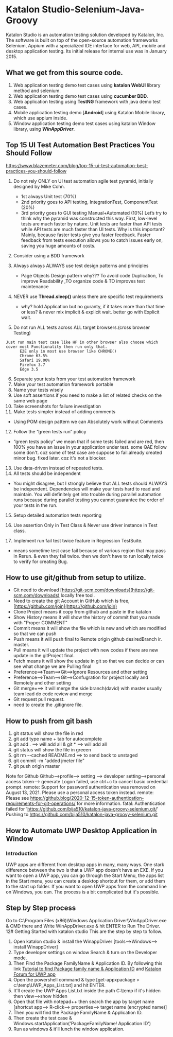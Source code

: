 # Katalon Studio-Selenium-Java-Groovy
Katalon Studio is an automation testing solution developed by Katalon, Inc.
The software is built on top of the open-source automation frameworks Selenium,
Appium with a specialized IDE interface for web, API, mobile and desktop application testing. 
Its initial release for internal use was in January 2015.

## What we get from this source code.
1. Web application testing demo test cases using **katalon WebUI** library method and selenium.
2. Web application testing demo test cases using **cucumber BDD**.
3. Web application testing using **TestNG** framework with java demo test cases.
4. Mobile application testing demo [**Android**] using Katalon Mobile library, which use appium inside.
5. Window application testing demo test cases using katalon Window library, using _**WinAppDriver**_.


## Top 15 UI Test Automation Best Practices You Should Follow
https://www.blazemeter.com/blog/top-15-ui-test-automation-best-practices-you-should-follow
1. Do not rely ONLY on UI test automation
agile test pyramid, initially designed by Mike Cohn.
   * 1st always Unit test (70%)
   * 2nd priority goes to API testing, IntegrationTest, ComponentTest (20%)
   * 3rd priority goes to GUI testing Manual+Automated (10%)
   Let’s try to think why the pyramid was constructed this way.
   First, low-level tests are much faster by nature.
   Unit tests are faster than API tests while API tests are much faster than UI tests.
   Why is this important? Mainly, because faster tests give you faster feedback.
   Faster feedback from tests execution allows you to catch issues early on, saving you huge amounts of costs.
 
2. Consider using a BDD framework
3. Always always ALWAYS use test design patterns and principles
   * Page Objects Design pattern
   why??? To avoid code Duplication, To improve Readability ,TO organize code & TO improves test maintenance
 
4. NEVER use **Thread.sleep()** unless there are specific test requirements
   * why? hold Application but no guranty, if it takes more than that time or less? & never mix implicit & explicit wait. better go with Explicit wait.
   
5. Do not run ALL tests across ALL target browsers.(cross browser Testing)
```
Just run main test case like HP in other browser also choose which cover most Functionality then run only that.
      E2E only in most use browser like CHROME()
      Chrome 63.5%
      Safari 19.00%
      Firefox 3.7
      Edge 3.5
```

6. Separate your tests from your test automation framework
7. Make your test automation framework portable
8. Name your tests wisely
9. Use soft assertions if you need to make a list of related checks on the same web page
10. Take screenshots for failure investigation
11. Make tests simpler instead of adding comments
   * Using POM design pattern we can Absolutely work without Comments

12. Follow the “green tests run” policy
   * “green tests policy” we mean that if some tests failed and are     red, then 100% you have an issue in your application under test.
      some QAE follow some don't. coz some of test case are suppose to fail.already created minor bug. fixed later. coz it's not a blocker.

13. Use data-driven instead of repeated tests.
14. All tests should be independent
   * You might disagree, but I strongly believe that ALL tests should ALWAYS be independent. 
      Dependencies will make your tests hard to read and maintain.
      You will definitely get into trouble during parallel automation runs because during 
      parallel testing you cannot guarantee the order of your tests in the run.
 	
15. Setup detailed automation tests reporting
16. Use assertion Only in Test Class & Never use driver instance in Test class.

17. Implement run fail test twice feature in Regression TestSuite.
   * means sometime test case fail because of various region that may  pass in Rerun. 
      & even they fail twice. then we don't have to run locally twice to verify for creating Bug.

## How to use git/github from setup to utilize.
 * Git need to download [https://git-scm.com/downloads](https://git-scm.com/downloads) locally free tool.
 * Need to create the git Account in GitHub which is free, [https://github.com/join](https://github.com/join)
 * Clone Project means it copy from github and paste in the katalon
 * Show History means it will show the history of commit that you made with "Proper COMMENT" 
 * Commit means it will show the file which is new and which are modified so that we can push  
 * Push means it will push final to Remote origin github desiredBranch ir. master.
 * Pull means it will update the project with new codes if there are new update in the gitProject final.
 * Fetch means it will show the update in git so that we can decide or can see what change we are Pulling final
 * Preference==>Team==>Git==>Ignore Resources and other setting
 * Preference==>Team==>Git==>Confugration for project locally and Remotely and other setting
 * Git merge===> it will merge the side branch(david) with master usually team lead do code review and merge 
 * Git request pull request.
 * need to create the .gitignore file.

## How to push from git bash 
1. git status will show the file in red
2. git add type name + tab for autocomplete
3. git add .  ==> will add all & git * ==> will add all
4. git status will show the file in greeen
5. git rm --cached README.md ==> to send back to unstaged
6. git commit -m "added jmeter file"
7. git push origin master
 
 Note for Github
 Github-->profile--> setting --> developer setting-->personal access token--> generate
 Logon failed, use ctrl+c to cancel basic credential prompt.
remote: Support for password authentication was removed on August 13, 2021. Please use a personal access token instead.
remote: Please see https://github.blog/2020-12-15-token-authentication-requirements-for-git-operations/ for more information.
fatal: Authentication failed for 'https://github.com/bija510/katalon-java-groovy-selenium.git/'
Pushing to https://github.com/bija510/katalon-java-groovy-selenium.git

## How to Automate UWP Desktop Application in Window
### Introduction
UWP apps are different from desktop apps in many, many ways.
One stark difference between the two is that a UWP app doesn't have an EXE. 
If you want to open a UWP app, you can go through the Start Menu, the apps list in the Start menu,
you can create a desktop shortcut for them, or add them to the start up folder. 
If you want to open UWP apps from the command line on Windows, you can.
The process is a bit complicated but it's possible.
## Step by Step process
Go to C:\Program Files (x86)\Windows Application Driver\WinAppDriver.exe & CMD there and Write WinAppDriver.exe & hit ENTER to Run The Driver. 
12# Getting Started with katalon studio This are the step by step to follow.

1.	Open katalon studio & install the WinappDriver [tools-->Windows--> install WinappDriver]
2.	Type developer settings on window Search & turn on the Developer mode.
3.	Then Find the Package FamilyName & Application ID. By following
this link [Tutorial to find Package family name & Application ID](https://www.addictivetips.com/windows-tips/open-uwp-apps-from-command-line-windows-10/#:~:text-Look%20for%20the%20app%20that,Properties%20from%20the%20context%20menu.)
and
[Katalon Forum for UWP app](https://forum.katalon.com/t/how-to-start-uwp-application-from-katalon-studio/42598)
4.	Open the powershell command & type [get-appxpackage > c:\temp\UWP_Apps_List.txt] and hit ENTER.
5.	It'll create the UWP Apps List.txt inside the path C:\temp if it's hidden then view-->show hidden
6.  Open that file with notepad++ then search the app by target name [shortcut app--> R-click--> properties--> target name (encrypted name)]
7.	Then you will find the Package FamilyName & Application ID.
8.	Then create the test case & Windows.startApplication('PackageFamilyName! Application ID')
9.	Run as windows & it'll lunch the window application.



